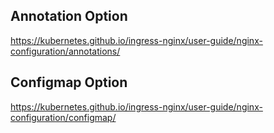 ## Annotation Option
https://kubernetes.github.io/ingress-nginx/user-guide/nginx-configuration/annotations/

## Configmap Option
https://kubernetes.github.io/ingress-nginx/user-guide/nginx-configuration/configmap/